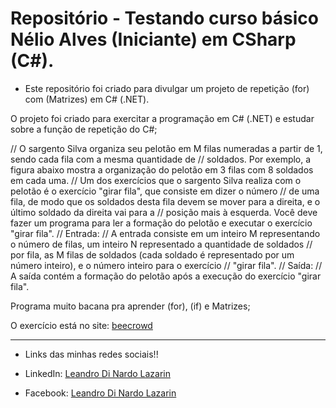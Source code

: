 # Repositório - Testando curso básico Nélio Alves (Iniciante) em CSharp (C#).

* Este repositório foi criado para divulgar um projeto de repetição (for) com (Matrizes) em C# (.NET).

O projeto foi criado para exercitar a programação em C# (.NET) e estudar sobre a função de repetição do C#; 

// O sargento Silva organiza seu pelotão em M filas numeradas a partir de 1, sendo cada fila com a mesma quantidade de
// soldados. Por exemplo, a figura abaixo mostra a organização do pelotão em 3 filas com 8 soldados em cada uma.
// Um dos exercícios que o sargento Silva realiza com o pelotão é o exercício "girar fila", que consiste em dizer o número
// de uma fila, de modo que os soldados desta fila devem se mover para a direita, e o último soldado da direita vai para a
// posição mais à esquerda. Você deve fazer um programa para ler a formação do pelotão e executar o exercício "girar fila".
// Entrada:
// A entrada consiste em um inteiro M representando o número de filas, um inteiro N representado a quantidade de soldados
// por fila, as M filas de soldados (cada soldado é representado por um número inteiro), e o número inteiro para o exercício
// "girar fila".
// Saída:
// A saída contém a formação do pelotão após a execução do exercício "girar fila".

Programa muito bacana pra aprender (for), (if) e Matrizes;

O exercício está no site: [beecrowd](https://www.beecrowd.com.br/judge/pt)

**********************************************************************************

* Links das minhas redes sociais!!

* LinkedIn: 
[Leandro Di Nardo Lazarin](https://www.linkedin.com/in/leandro-di-nardo-lazarin-694a59236/)

* Facebook:
[Leandro Di Nardo Lazarin](https://www.facebook.com/leandro.dinardolazarin)
